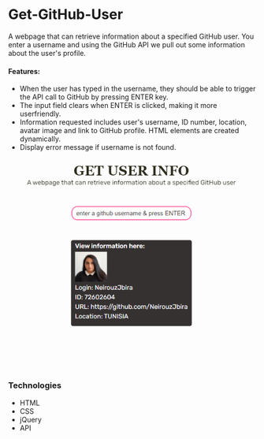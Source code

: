 # Get-GitHub-User
A webpage that can retrieve information about a specified GitHub user. You enter a username and using the GitHub API we pull out some information about the user's profile.

#### Features:
- When the user has typed in the username, they should be able to trigger the API call to GitHub by pressing ENTER key.
- The input field clears when ENTER is clicked, making it more userfriendly.
- Information requested includes user's username, ID number, location, avatar image and link to GitHub profile. HTML elements are created dynamically.
- Display error message if username is not found.
<img src="https://github.com/NeirouzJbira/Get-GitHub-User/blob/main/img.PNG">

### Technologies

- HTML
- CSS
- jQuery
- API
